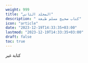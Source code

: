 ```yaml
---
weight: 999
title: "المجلد الثاني"
description: " كتاب صحيح مسلم طبعة"
icon: "article"
date: "2023-12-19T14:33:35+03:00"
lastmod: "2023-12-19T14:33:35+03:00"
draft: false
toc: true
---
```


كتابة غير
